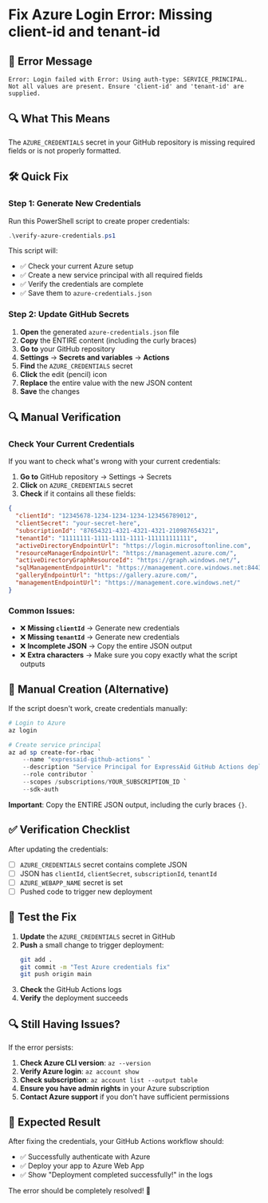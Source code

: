 # Fix Azure Login Error: Missing client-id and tenant-id

## 🚨 **Error Message**
```
Error: Login failed with Error: Using auth-type: SERVICE_PRINCIPAL. Not all values are present. Ensure 'client-id' and 'tenant-id' are supplied.
```

## 🔍 **What This Means**
The `AZURE_CREDENTIALS` secret in your GitHub repository is missing required fields or is not properly formatted.

## 🛠️ **Quick Fix**

### Step 1: Generate New Credentials
Run this PowerShell script to create proper credentials:

```powershell
.\verify-azure-credentials.ps1
```

This script will:
- ✅ Check your current Azure setup
- ✅ Create a new service principal with all required fields
- ✅ Verify the credentials are complete
- ✅ Save them to `azure-credentials.json`

### Step 2: Update GitHub Secrets
1. **Open** the generated `azure-credentials.json` file
2. **Copy** the ENTIRE content (including the curly braces)
3. **Go to** your GitHub repository
4. **Settings** → **Secrets and variables** → **Actions**
5. **Find** the `AZURE_CREDENTIALS` secret
6. **Click** the edit (pencil) icon
7. **Replace** the entire value with the new JSON content
8. **Save** the changes

## 🔍 **Manual Verification**

### Check Your Current Credentials
If you want to check what's wrong with your current credentials:

1. **Go to** GitHub repository → Settings → Secrets
2. **Click** on `AZURE_CREDENTIALS` secret
3. **Check** if it contains all these fields:

```json
{
  "clientId": "12345678-1234-1234-1234-123456789012",
  "clientSecret": "your-secret-here",
  "subscriptionId": "87654321-4321-4321-4321-210987654321",
  "tenantId": "11111111-1111-1111-1111-111111111111",
  "activeDirectoryEndpointUrl": "https://login.microsoftonline.com",
  "resourceManagerEndpointUrl": "https://management.azure.com/",
  "activeDirectoryGraphResourceId": "https://graph.windows.net/",
  "sqlManagementEndpointUrl": "https://management.core.windows.net:8443/",
  "galleryEndpointUrl": "https://gallery.azure.com/",
  "managementEndpointUrl": "https://management.core.windows.net/"
}
```

### Common Issues:
- ❌ **Missing `clientId`** → Generate new credentials
- ❌ **Missing `tenantId`** → Generate new credentials
- ❌ **Incomplete JSON** → Copy the entire JSON output
- ❌ **Extra characters** → Make sure you copy exactly what the script outputs

## 🔧 **Manual Creation (Alternative)**

If the script doesn't work, create credentials manually:

```powershell
# Login to Azure
az login

# Create service principal
az ad sp create-for-rbac `
    --name "expressaid-github-actions" `
    --description "Service Principal for ExpressAid GitHub Actions deployment" `
    --role contributor `
    --scopes /subscriptions/YOUR_SUBSCRIPTION_ID `
    --sdk-auth
```

**Important**: Copy the ENTIRE JSON output, including the curly braces `{}`.

## ✅ **Verification Checklist**

After updating the credentials:

- [ ] `AZURE_CREDENTIALS` secret contains complete JSON
- [ ] JSON has `clientId`, `clientSecret`, `subscriptionId`, `tenantId`
- [ ] `AZURE_WEBAPP_NAME` secret is set
- [ ] Pushed code to trigger new deployment

## 🚀 **Test the Fix**

1. **Update** the `AZURE_CREDENTIALS` secret in GitHub
2. **Push** a small change to trigger deployment:
   ```bash
   git add .
   git commit -m "Test Azure credentials fix"
   git push origin main
   ```
3. **Check** the GitHub Actions logs
4. **Verify** the deployment succeeds

## 🔍 **Still Having Issues?**

If the error persists:

1. **Check Azure CLI version**: `az --version`
2. **Verify Azure login**: `az account show`
3. **Check subscription**: `az account list --output table`
4. **Ensure you have admin rights** in your Azure subscription
5. **Contact Azure support** if you don't have sufficient permissions

## 🎯 **Expected Result**

After fixing the credentials, your GitHub Actions workflow should:
- ✅ Successfully authenticate with Azure
- ✅ Deploy your app to Azure Web App
- ✅ Show "Deployment completed successfully!" in the logs

The error should be completely resolved! 🎉 